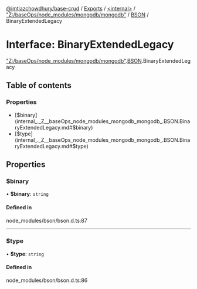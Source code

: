 [@imtiazchowdhury/base-crud](../README.md) / [Exports](../modules.md) / [\<internal\>](../modules/internal_.md) / ["Z:/baseOps/node\_modules/mongodb/mongodb"](../modules/internal_._Z__baseOps_node_modules_mongodb_mongodb_.md) / [BSON](../modules/internal_._Z__baseOps_node_modules_mongodb_mongodb_.BSON.md) / BinaryExtendedLegacy

# Interface: BinaryExtendedLegacy

["Z:/baseOps/node\_modules/mongodb/mongodb"](../modules/internal_._Z__baseOps_node_modules_mongodb_mongodb_.md).[BSON](../modules/internal_._Z__baseOps_node_modules_mongodb_mongodb_.BSON.md).BinaryExtendedLegacy

## Table of contents

### Properties

- [$binary](internal_._Z__baseOps_node_modules_mongodb_mongodb_.BSON.BinaryExtendedLegacy.md#$binary)
- [$type](internal_._Z__baseOps_node_modules_mongodb_mongodb_.BSON.BinaryExtendedLegacy.md#$type)

## Properties

### $binary

• **$binary**: `string`

#### Defined in

node_modules/bson/bson.d.ts:87

___

### $type

• **$type**: `string`

#### Defined in

node_modules/bson/bson.d.ts:86
